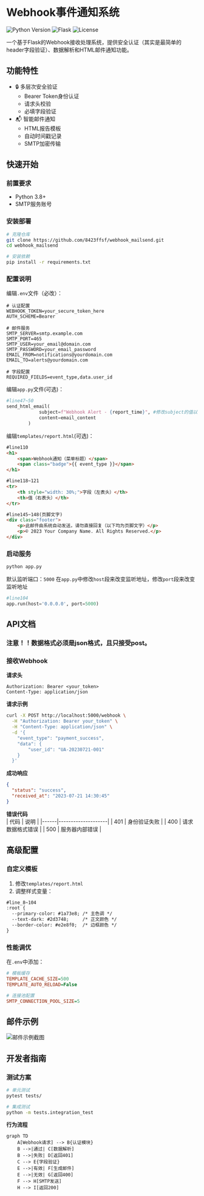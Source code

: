 
# Webhook事件通知系统

![Python Version](https://img.shields.io/badge/python-3.8%2B-blue)
![Flask](https://img.shields.io/badge/flask-2.0%2B-green)
![License](https://img.shields.io/badge/license-MIT-green)

一个基于Flask的Webhook接收处理系统，提供安全认证（其实是最简单的header字段验证）、数据解析和HTML邮件通知功能。

## 功能特性

- 🔒 多层次安全验证
  - Bearer Token身份认证
  - 请求头校验
  - 必填字段验证
- 📬 智能邮件通知
  - HTML报告模板
  - 自动时间戳记录
  - SMTP加密传输
    
## 快速开始

### 前置要求

- Python 3.8+
- SMTP服务账号

### 安装部署

```bash
# 克隆仓库
git clone https://github.com/8423ffsf/webhook_mailsend.git
cd webhook_mailsend

# 安装依赖
pip install -r requirements.txt
```

### 配置说明

编辑`.env`文件（必改）：

```.env
# 认证配置
WEBHOOK_TOKEN=your_secure_token_here
AUTH_SCHEME=Bearer

# 邮件服务
SMTP_SERVER=smtp.example.com
SMTP_PORT=465
SMTP_USER=your_email@domain.com
SMTP_PASSWORD=your_email_password
EMAIL_FROM=notifications@yourdomain.com
EMAIL_TO=alerts@yourdomain.com

# 字段配置
REQUIRED_FIELDS=event_type,data.user_id
```

编辑`app.py`文件(可选)：

```python
#line47~50
send_html_email(
            subject=f"Webhook Alert - {report_time}", #修改subject的值以改变邮件通知的标题
            content=email_content
        )
```

编辑`templates/report.html`(可选)：

```html
#line110
<h1>
    <span>Webhook通知（菜单标题）</span>
    <span class="badge">{{ event_type }}</span>
</h1>

#line118~121
<tr>
    <th style="width: 30%;">字段（左表头）</th>
    <th>值（右表头）</th>
</tr>

#line145~148(页脚文字)
<div class="footer">
    <p>此邮件由系统自动发送，请勿直接回复（以下均为页脚文字）</p>
    <p>© 2023 Your Company Name. All Rights Reserved.</p>
</div>


```

### 启动服务

```bash
python app.py
```

默认监听端口：`5000`
在`app.py`中修改`host`段来改变监听地址，修改`port`段来改变监听地址
```python
#line104
app.run(host='0.0.0.0', port=5000)
```

## API文档

### 注意！！数据格式必须是json格式，且只接受post。

### 接收Webhook

**请求头**  
```http
Authorization: Bearer <your_token>
Content-Type: application/json
```

**请求示例**  
```bash
curl -X POST http://localhost:5000/webhook \
  -H "Authorization: Bearer your_token" \
  -H "Content-Type: application/json" \
  -d '{
    "event_type": "payment_success",
    "data": {
        "user_id": "UA-20230721-001"
    }
  }'
```

**成功响应**  
```json
{
  "status": "success",
  "received_at": "2023-07-21 14:30:45"
}
```

**错误代码**  
| 代码 | 说明               |
|------|--------------------|
| 401  | 身份验证失败       |
| 400  | 请求数据格式错误   |
| 500  | 服务器内部错误     |

## 高级配置

### 自定义模板

1. 修改`templates/report.html`
2. 调整样式变量：
```html
#line_8~104
:root {
  --primary-color: #1a73e8; /* 主色调 */
  --text-dark: #2d3748;     /* 正文颜色 */
  --border-color: #e2e8f0;  /* 边框颜色 */
}
```

### 性能调优

在`.env`中添加：
```ini
# 模板缓存
TEMPLATE_CACHE_SIZE=500
TEMPLATE_AUTO_RELOAD=False

# 连接池配置
SMTP_CONNECTION_POOL_SIZE=5
```

## 邮件示例

![邮件示例截图](https://github.com/8423ffsf/webhook_mailsend/blob/main/img/IMG_20250525_034530.jpg)

## 开发者指南

### 测试方案
```bash
# 单元测试
pytest tests/

# 集成测试
python -m tests.integration_test
```


**行为流程**  
```mermaid
graph TD
    A[Webhook请求] --> B{认证模块}
    B -->|通过| C[数据解析]
    B -->|失败| D[返回401]
    C --> E{字段验证}
    E -->|有效| F[生成邮件]
    E -->|无效| G[返回400]
    F --> H[SMTP发送]
    H --> I[返回200]
```
